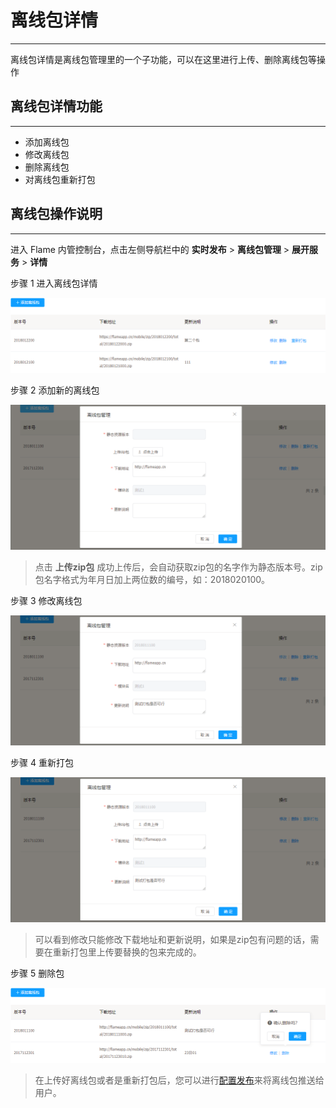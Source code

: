 # 离线包详情

---

离线包详情是离线包管理里的一个子功能，可以在这里进行上传、删除离线包等操作

## 离线包详情功能

---

* 添加离线包
* 修改离线包
* 删除离线包
* 对离线包重新打包

## 离线包操作说明

---

进入 Flame 内管控制台，点击左侧导航栏中的 **实时发布** > **离线包管理** > **展开服务** > **详情**

步骤 1 进入离线包详情

![离线包详情](./../images/nebulaZip1.png)

步骤 2 添加新的离线包

![添加新的离线包](./../images/nebulaZip2.png)

> 点击 **上传zip包** 成功上传后，会自动获取zip包的名字作为静态版本号。zip包名字格式为年月日加上两位数的编号，如：2018020100。

步骤 3 修改离线包

![修改离线包](./../images/nebulaZip3.png)

步骤 4 重新打包

![重新打包](./../images/nebulaZip4.png)

> 可以看到修改只能修改下载地址和更新说明，如果是zip包有问题的话，需要在重新打包里上传要替换的包来完成的。

步骤 5 删除包

![删除包](./../images/nebulaZip5.png)

> 在上传好离线包或者是重新打包后，您可以进行[配置发布](离线包配置发布.md)来将离线包推送给用户。